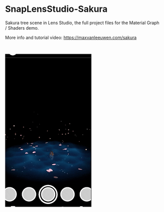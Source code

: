 # SnapLensStudio-Sakura
Sakura tree scene in Lens Studio, the full project files for the Material Graph / Shaders demo.



More info and tutorial video: https://maxvanleeuwen.com/sakura

<br>

![Sakura tree](https://github.com/max-van-leeuwen/SnapLensStudio-Sakura/blob/main/Media/Sakura.gif?raw=true)
